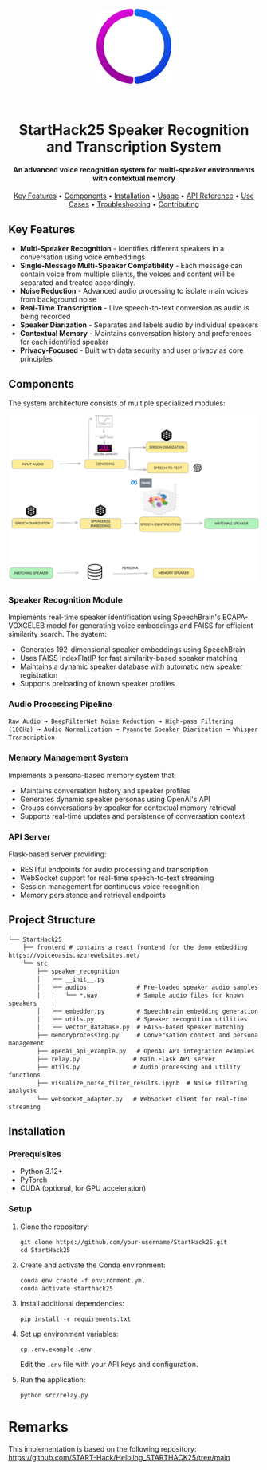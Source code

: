 <p align="center">
  <img src="img/logo.png" alt="Logo" width="150" height="150">
</p>
<h1 align="center">
  <br>
  StartHack25 Speaker Recognition and Transcription System
  <br>
</h1>

<h4 align="center">An advanced voice recognition system for multi-speaker environments with contextual memory</h4>

<p align="center">
  <a href="#key-features">Key Features</a> •
  <a href="#components">Components</a> •
  <a href="#installation">Installation</a> •
  <a href="#usage">Usage</a> •
  <a href="#api-reference">API Reference</a> •
  <a href="#use-cases">Use Cases</a> •
  <a href="#troubleshooting">Troubleshooting</a> •
  <a href="#contributing">Contributing</a>
</p>

## Key Features

* **Multi-Speaker Recognition** - Identifies different speakers in a conversation using voice embeddings
* **Single-Message Multi-Speaker Compatibility** - Each message can contain voice from multiple clients, the voices and content will be separated and treated accordingly.
* **Noise Reduction** - Advanced audio processing to isolate main voices from background noise
* **Real-Time Transcription** - Live speech-to-text conversion as audio is being recorded
* **Speaker Diarization** - Separates and labels audio by individual speakers
* **Contextual Memory** - Maintains conversation history and preferences for each identified speaker
* **Privacy-Focused** - Built with data security and user privacy as core principles


## Components

The system architecture consists of multiple specialized modules:

![image](img/architecture.png)

### Speaker Recognition Module

Implements real-time speaker identification using SpeechBrain's ECAPA-VOXCELEB model for generating voice embeddings and FAISS for efficient similarity search. The system:
- Generates 192-dimensional speaker embeddings using SpeechBrain
- Uses FAISS IndexFlatIP for fast similarity-based speaker matching
- Maintains a dynamic speaker database with automatic new speaker registration
- Supports preloading of known speaker profiles

### Audio Processing Pipeline

```
Raw Audio → DeepFilterNet Noise Reduction → High-pass Filtering (100Hz) → Audio Normalization → Pyannote Speaker Diarization → Whisper Transcription
```

### Memory Management System

Implements a persona-based memory system that:
- Maintains conversation history and speaker profiles
- Generates dynamic speaker personas using OpenAI's API
- Groups conversations by speaker for contextual memory retrieval
- Supports real-time updates and persistence of conversation context

### API Server

Flask-based server providing:
- RESTful endpoints for audio processing and transcription
- WebSocket support for real-time speech-to-text streaming
- Session management for continuous voice recognition
- Memory persistence and retrieval endpoints

## Project Structure

```
└── StartHack25
    ├── frontend # contains a react frontend for the demo embedding https://voiceoasis.azurewebsites.net/
    └── src
        ├── speaker_recognition
        │   ├── __init__.py
        │   ├── audios              # Pre-loaded speaker audio samples
        │   │   └── *.wav           # Sample audio files for known speakers
        │   ├── embedder.py         # SpeechBrain embedding generation
        │   ├── utils.py            # Speaker recognition utilities
        │   └── vector_database.py  # FAISS-based speaker matching
        ├── memoryprocessing.py     # Conversation context and persona management
        ├── openai_api_example.py   # OpenAI API integration examples
        ├── relay.py               # Main Flask API server
        ├── utils.py               # Audio processing and utility functions
        ├── visualize_noise_filter_results.ipynb  # Noise filtering analysis
        └── websocket_adapter.py   # WebSocket client for real-time streaming
```

## Installation

### Prerequisites

- Python 3.12+
- PyTorch
- CUDA (optional, for GPU acceleration)

### Setup

1. Clone the repository:
   ```
   git clone https://github.com/your-username/StartHack25.git
   cd StartHack25
   ```

2. Create and activate the Conda environment:
   ```
   conda env create -f environment.yml
   conda activate starthack25
   ```

3. Install additional dependencies:
   ```
   pip install -r requirements.txt
   ```

4. Set up environment variables:
   ```
   cp .env.example .env
   ```
   Edit the `.env` file with your API keys and configuration.

5. Run the application:
   ```
   python src/relay.py
   ```
# Remarks
This implementation is based on the following repository: https://github.com/START-Hack/Helbling_STARTHACK25/tree/main